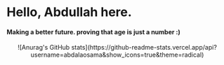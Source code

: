# <b>Hello, Abdullah here.</b> <br>
#### Making a better future. proving that age is just a number :)

<p  align="center">
  ![Anurag's GitHub stats](https://github-readme-stats.vercel.app/api?username=abdalaosama&show_icons=true&theme=radical)
</p>
